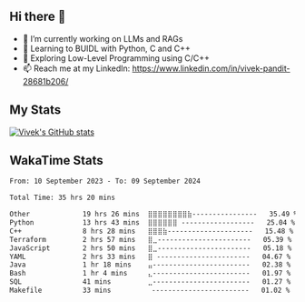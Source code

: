 ## Hi there 👋

- 🔭 I’m currently working on LLMs and RAGs
- 🌱 Learning to BUIDL with Python, C and C++ 
- 🤔 Exploring Low-Level Programming using C/C++  
- 📫 Reach me at my LinkedIn: https://www.linkedin.com/in/vivek-pandit-28681b206/

## My Stats
[![Vivek's GitHub stats](https://github-readme-stats.vercel.app/api?username=ipanditi&show_icons=true&theme=dark)](https://ipanditi.github.io/)

## WakaTime Stats
<!--START_SECTION:waka-->

```txt
From: 10 September 2023 - To: 09 September 2024

Total Time: 35 hrs 20 mins

Other             19 hrs 26 mins  ⣿⣿⣿⣿⣿⣿⣿⣿⣷----------------   35.49 %
Python            13 hrs 43 mins  ⣿⣿⣿⣿⣿⣿ ------------------   25.04 %
C++               8 hrs 28 mins   ⣿⣿⣿⣷---------------------   15.48 %
Terraform         2 hrs 57 mins   ⣿⣀-----------------------   05.39 %
JavaScript        2 hrs 50 mins   ⣿⣀-----------------------   05.18 %
YAML              2 hrs 33 mins   ⣿ -----------------------   04.67 %
Java              1 hr 18 mins    ⣤------------------------   02.38 %
Bash              1 hr 4 mins     ⣄------------------------   01.97 %
SQL               41 mins         ⣀------------------------   01.27 %
Makefile          33 mins          ------------------------   01.02 %
```

<!--END_SECTION:waka-->


